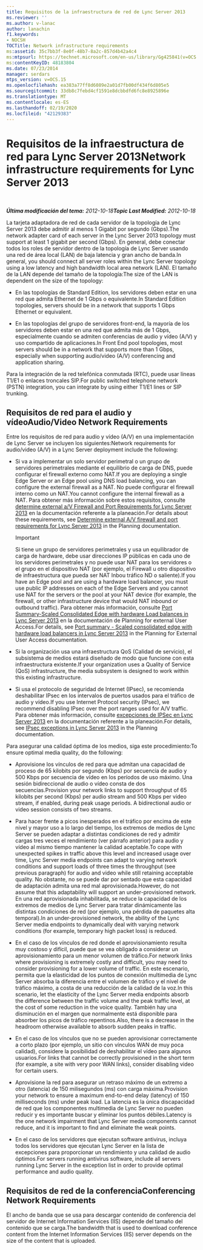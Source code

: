 ```yaml
---
title: Requisitos de la infraestructura de red de Lync Server 2013
ms.reviewer: ''
ms.author: v-lanac
author: lanachin
f1.keywords:
- NOCSH
TOCTitle: Network infrastructure requirements
ms:assetid: 35c7bb3f-8e0f-48b7-8a2c-857d4b42a4c4
ms:mtpsurl: https://technet.microsoft.com/en-us/library/Gg425841(v=OCS.15)
ms:contentKeyID: 48183804
ms.date: 07/23/2014
manager: serdars
mtps_version: v=OCS.15
ms.openlocfilehash: ea383a77ff8d6089e2a01d7fb00df434f6d805e5
ms.sourcegitcommit: 33db8c7febd4cf1591e8dcbbdfd6fc8e8925896e
ms.translationtype: MT
ms.contentlocale: es-ES
ms.lasthandoff: 02/19/2020
ms.locfileid: "42129383"
---
```

<div data-xmlns="http://www.w3.org/1999/xhtml">

<div class="topic" data-xmlns="http://www.w3.org/1999/xhtml" data-msxsl="urn:schemas-microsoft-com:xslt" data-cs="http://msdn.microsoft.com/">

<div data-asp="https://msdn2.microsoft.com/asp">

# <a name="network-infrastructure-requirements-for-lync-server-2013"></a><span data-ttu-id="054c6-102">Requisitos de la infraestructura de red para Lync Server 2013</span><span class="sxs-lookup"><span data-stu-id="054c6-102">Network infrastructure requirements for Lync Server 2013</span></span>

</div>

<div id="mainSection">

<div id="mainBody">

<span> </span>

<span data-ttu-id="054c6-103">_**Última modificación del tema:** 2012-10-18_</span><span class="sxs-lookup"><span data-stu-id="054c6-103">_**Topic Last Modified:** 2012-10-18_</span></span>

<span data-ttu-id="054c6-104">La tarjeta adaptadora de red de cada servidor de la topología de Lync Server 2013 debe admitir al menos 1 Gigabit por segundo (Gbps).</span><span class="sxs-lookup"><span data-stu-id="054c6-104">The network adapter card of each server in the Lync Server 2013 topology must support at least 1 gigabit per second (Gbps).</span></span> <span data-ttu-id="054c6-105">En general, debe conectar todos los roles de servidor dentro de la topología de Lync Server usando una red de área local (LAN) de baja latencia y gran ancho de banda.</span><span class="sxs-lookup"><span data-stu-id="054c6-105">In general, you should connect all server roles within the Lync Server topology using a low latency and high bandwidth local area network (LAN).</span></span> <span data-ttu-id="054c6-106">El tamaño de la LAN depende del tamaño de la topología:</span><span class="sxs-lookup"><span data-stu-id="054c6-106">The size of the LAN is dependent on the size of the topology:</span></span>

  - <span data-ttu-id="054c6-107">En las topologías de Standard Edition, los servidores deben estar en una red que admita Ethernet de 1 Gbps o equivalente.</span><span class="sxs-lookup"><span data-stu-id="054c6-107">In Standard Edition topologies, servers should be in a network that supports 1 Gbps Ethernet or equivalent.</span></span>

  - <span data-ttu-id="054c6-108">En las topologías del grupo de servidores front-end, la mayoría de los servidores deben estar en una red que admita más de 1 Gbps, especialmente cuando se admiten conferencias de audio y vídeo (A/V) y uso compartido de aplicaciones.</span><span class="sxs-lookup"><span data-stu-id="054c6-108">In Front End pool topologies, most servers should be in a network that supports more than 1 Gbps, especially when supporting audio/video (A/V) conferencing and application sharing.</span></span>

<span data-ttu-id="054c6-109">Para la integración de la red telefónica conmutada (RTC), puede usar líneas T1/E1 o enlaces troncales SIP.</span><span class="sxs-lookup"><span data-stu-id="054c6-109">For public switched telephone network (PSTN) integration, you can integrate by using either T1/E1 lines or SIP trunking.</span></span>

<div>

## <a name="audiovideo-network-requirements"></a><span data-ttu-id="054c6-110">Requisitos de red para el audio y vídeo</span><span class="sxs-lookup"><span data-stu-id="054c6-110">Audio/Video Network Requirements</span></span>

<span data-ttu-id="054c6-111">Entre los requisitos de red para audio y vídeo (A/V) en una implementación de Lync Server se incluyen los siguientes:</span><span class="sxs-lookup"><span data-stu-id="054c6-111">Network requirements for audio/video (A/V) in a Lync Server deployment include the following:</span></span>

  - <span data-ttu-id="054c6-112">Si va a implementar un solo servidor perimetral o un grupo de servidores perimetrales mediante el equilibrio de carga de DNS, puede configurar el firewall externo como NAT.</span><span class="sxs-lookup"><span data-stu-id="054c6-112">If you are deploying a single Edge Server or an Edge pool using DNS load balancing, you can configure the external firewall as a NAT.</span></span> <span data-ttu-id="054c6-113">No puede configurar el firewall interno como un NAT.</span><span class="sxs-lookup"><span data-stu-id="054c6-113">You cannot configure the internal firewall as a NAT.</span></span> <span data-ttu-id="054c6-114">Para obtener más información sobre estos requisitos, consulte [determine external a/V Firewall and Port Requirements for Lync Server 2013](lync-server-2013-determine-external-a-v-firewall-and-port-requirements.md) en la documentación referente a la planeación.</span><span class="sxs-lookup"><span data-stu-id="054c6-114">For details about these requirements, see [Determine external A/V firewall and port requirements for Lync Server 2013](lync-server-2013-determine-external-a-v-firewall-and-port-requirements.md) in the Planning documentation.</span></span>
    
    <div>
    

    > [!IMPORTANT]  
    > <span data-ttu-id="054c6-115">Si tiene un grupo de servidores perimetrales y usa un equilibrador de carga de hardware, debe usar direcciones IP públicas en cada uno de los servidores perimetrales y no puede usar NAT para los servidores o el grupo en el dispositivo NAT (por ejemplo, el Firewall u otro dispositivo de infraestructura que pueda ser NAT Inbou tráfico ND o saliente).</span><span class="sxs-lookup"><span data-stu-id="054c6-115">If you have an Edge pool and are using a hardware load balancer, you must use public IP addresses on each of the Edge Servers and you cannot use NAT for the servers or the pool at your NAT device (for example, the firewall, or other infrastructure device that would NAT inbound or outbound traffic).</span></span> <span data-ttu-id="054c6-116">Para obtener más información, consulte <A href="lync-server-2013-port-summary-scaled-consolidated-edge-with-hardware-load-balancers.md">Port Summary-Scaled Consolidated Edge with hardware Load balances in Lync Server 2013</A> en la documentación de Planning for external User Access.</span><span class="sxs-lookup"><span data-stu-id="054c6-116">For details, see <A href="lync-server-2013-port-summary-scaled-consolidated-edge-with-hardware-load-balancers.md">Port summary - Scaled consolidated edge with hardware load balancers in Lync Server 2013</A> in the Planning for External User Access documentation.</span></span>

    
    </div>

  - <span data-ttu-id="054c6-117">Si la organización usa una infraestructura QoS (Calidad de servicio), el subsistema de medios estará diseñado de modo que funcione con esta infraestructura existente.</span><span class="sxs-lookup"><span data-stu-id="054c6-117">If your organization uses a Quality of Service (QoS) infrastructure, the media subsystem is designed to work within this existing infrastructure.</span></span>

  - <span data-ttu-id="054c6-118">Si usa el protocolo de seguridad de Internet (IPsec), se recomienda deshabilitar IPsec en los intervalos de puertos usados para el tráfico de audio y vídeo.</span><span class="sxs-lookup"><span data-stu-id="054c6-118">If you use Internet Protocol security (IPsec), we recommend disabling IPsec over the port ranges used for A/V traffic.</span></span> <span data-ttu-id="054c6-119">Para obtener más información, consulte [excepciones de IPSec en Lync Server 2013](lync-server-2013-ipsec-exceptions.md) en la documentación referente a la planeación.</span><span class="sxs-lookup"><span data-stu-id="054c6-119">For details, see [IPsec exceptions in Lync Server 2013](lync-server-2013-ipsec-exceptions.md) in the Planning documentation.</span></span>

<span data-ttu-id="054c6-120">Para asegurar una calidad óptima de los medios, siga este procedimiento:</span><span class="sxs-lookup"><span data-stu-id="054c6-120">To ensure optimal media quality, do the following:</span></span>

  - <span data-ttu-id="054c6-p105">Aprovisione los vínculos de red para que admitan una capacidad de proceso de 65 kilobits por segundo (Kbps) por secuencia de audio y 500 Kbps por secuencia de vídeo en los períodos de uso máximo. Una sesión bidireccional de audio o vídeo consta de dos secuencias.</span><span class="sxs-lookup"><span data-stu-id="054c6-p105">Provision your network links to support throughput of 65 kilobits per second (Kbps) per audio stream and 500 Kbps per video stream, if enabled, during peak usage periods. A bidirectional audio or video session consists of two streams.</span></span>

  - <span data-ttu-id="054c6-123">Para hacer frente a picos inesperados en el tráfico por encima de este nivel y mayor uso a lo largo del tiempo, los extremos de medios de Lync Server se pueden adaptar a distintas condiciones de red y admitir cargas tres veces el rendimiento (ver párrafo anterior) para audio y vídeo al mismo tiempo mantener la calidad aceptable.</span><span class="sxs-lookup"><span data-stu-id="054c6-123">To cope with unexpected spikes in traffic above this level and increased usage over time, Lync Server media endpoints can adapt to varying network conditions and support loads of three times the throughput (see previous paragraph) for audio and video while still retaining acceptable quality.</span></span> <span data-ttu-id="054c6-124">No obstante, no se puede dar por sentado que esta capacidad de adaptación admita una red mal aprovisionada.</span><span class="sxs-lookup"><span data-stu-id="054c6-124">However, do not assume that this adaptability will support an under-provisioned network.</span></span> <span data-ttu-id="054c6-125">En una red aprovisionada inhabilitada, se reduce la capacidad de los extremos de medios de Lync Server para tratar dinámicamente las distintas condiciones de red (por ejemplo, una pérdida de paquetes alta temporal).</span><span class="sxs-lookup"><span data-stu-id="054c6-125">In an under-provisioned network, the ability of the Lync Server media endpoints to dynamically deal with varying network conditions (for example, temporary high packet loss) is reduced.</span></span>

  - <span data-ttu-id="054c6-126">En el caso de los vínculos de red donde el aprovisionamiento resulta muy costoso y difícil, puede que se vea obligado a considerar un aprovisionamiento para un menor volumen de tráfico.</span><span class="sxs-lookup"><span data-stu-id="054c6-126">For network links where provisioning is extremely costly and difficult, you may need to consider provisioning for a lower volume of traffic.</span></span> <span data-ttu-id="054c6-127">En este escenario, permita que la elasticidad de los puntos de conexión multimedia de Lync Server absorba la diferencia entre el volumen de tráfico y el nivel de tráfico máximo, a costa de una reducción de la calidad de la voz.</span><span class="sxs-lookup"><span data-stu-id="054c6-127">In this scenario, let the elasticity of the Lync Server media endpoints absorb the difference between the traffic volume and the peak traffic level, at the cost of some reduction in the voice quality.</span></span> <span data-ttu-id="054c6-128">También hay una disminución en el margen que normalmente está disponible para absorber los picos de tráfico repentinos.</span><span class="sxs-lookup"><span data-stu-id="054c6-128">Also, there is a decrease in the headroom otherwise available to absorb sudden peaks in traffic.</span></span>

  - <span data-ttu-id="054c6-129">En el caso de los vínculos que no se pueden aprovisionar correctamente a corto plazo (por ejemplo, un sitio con vínculos WAN de muy poca calidad), considere la posibilidad de deshabilitar el vídeo para algunos usuarios.</span><span class="sxs-lookup"><span data-stu-id="054c6-129">For links that cannot be correctly provisioned in the short term (for example, a site with very poor WAN links), consider disabling video for certain users.</span></span>

  - <span data-ttu-id="054c6-130">Aprovisione la red para asegurar un retraso máximo de un extremo a otro (latencia) de 150 milisegundos (ms) con carga máxima.</span><span class="sxs-lookup"><span data-stu-id="054c6-130">Provision your network to ensure a maximum end-to-end delay (latency) of 150 milliseconds (ms) under peak load.</span></span> <span data-ttu-id="054c6-131">La latencia es la única discapacidad de red que los componentes multimedia de Lync Server no pueden reducir y es importante buscar y eliminar los puntos débiles.</span><span class="sxs-lookup"><span data-stu-id="054c6-131">Latency is the one network impairment that Lync Server media components cannot reduce, and it is important to find and eliminate the weak points.</span></span>

  - <span data-ttu-id="054c6-132">En el caso de los servidores que ejecutan software antivirus, incluya todos los servidores que ejecutan Lync Server en la lista de excepciones para proporcionar un rendimiento y una calidad de audio óptimos.</span><span class="sxs-lookup"><span data-stu-id="054c6-132">For servers running antivirus software, include all servers running Lync Server in the exception list in order to provide optimal performance and audio quality.</span></span>

</div>

<div>

## <a name="conferencing-network-requirements"></a><span data-ttu-id="054c6-133">Requisitos de red de la conferencia</span><span class="sxs-lookup"><span data-stu-id="054c6-133">Conferencing Network Requirements</span></span>

<span data-ttu-id="054c6-134">El ancho de banda que se usa para descargar contenido de conferencia del servidor de Internet Information Services (IIS) depende del tamaño del contenido que se carga.</span><span class="sxs-lookup"><span data-stu-id="054c6-134">The bandwidth that is used to download conference content from the Internet Information Services (IIS) server depends on the size of the content that is uploaded.</span></span>

</div>

</div>

<span> </span>

</div>

</div>

</div>

